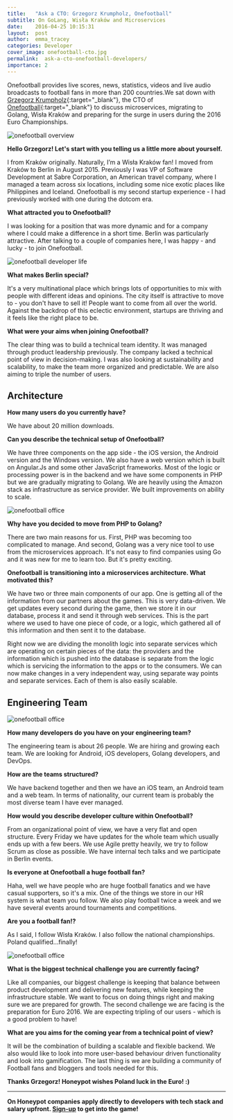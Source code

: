 ```yaml
---
title:   "Ask a CTO: Grzegorz Krumpholz, Onefootball"
subtitle: On GoLang, Wisła Kraków and Microservices
date:    2016-04-25 10:15:31
layout:  post
author:  emma_tracey
categories: Developer
cover_image: onefootball-cto.jpg
permalink:  ask-a-cto-onefootball-developers/
importance: 2
---
```


Onefootball provides live scores, news, statistics, videos and live audio broadcasts to football fans in more than 200 countries.We sat down with [Grzegorz Krumpholz][1]{:target="_blank"}, the CTO of [Onefootball][2]{:target="_blank"} to discuss microservices, migrating to Golang, Wisła Kraków and preparing for the surge in users during the 2016 Euro Championships.

<!--more--> 


![onefootball overview](/assets/images/box.png) 

**Hello Grzegorz! Let's start with you telling us a little more about yourself.** 

I from Kraków originally. Naturally, I’m a Wisła Kraków fan! I moved from Kraków to Berlin in August 2015. Previously I was VP of Software Development at Sabre Corporation, an American travel company, where I managed a team across six locations, including some nice exotic places like Philippines and Iceland. Onefootball is my second startup experience - I had previously worked with one during the dotcom era. 

**What attracted you to Onefootball?**

I was looking for a position that was more dynamic and for a company where I could make a difference in a short time. Berlin was particularly attractive. After talking to a couple of companies here, I was happy - and lucky - to join Onefootball. 

![onefootball developer life](/assets/images/onefootball-office.jpg) 

**What makes Berlin special?**

It's a very multinational place which brings lots of opportunities to mix with people with different ideas and opinions. The city itself is attractive to move to - you don't have to sell it! People want to come from all over the world. Against the backdrop of this eclectic environment, startups are thriving and it feels like the right place to be. 

**What were your aims when joining Onefootball?**

The clear thing was to build a technical team identity. It was managed through product leadership previously. The company lacked a technical point of view in decision-making. I was also looking at sustainability and scalability, to make the team more organized and predictable. We are also aiming to triple the number of users. 

## Architecture

**How many users do you currently have?**

We have about 20 million downloads.

**Can you describe the technical setup of Onefootball?**

We have three components on the app side - the iOS version, the Android version and the Windows version. We also have a web version which is built on Angular.Js and some other JavaScript frameworks. Most of the logic or processing power is in the backend and we have some components in PHP but we are gradually migrating to Golang. We are heavily using the Amazon stack as infrastructure as service provider. We built improvements on ability to scale.

![onefootball office](/assets/images/onefootballoffice2.jpg)


**Why have you decided to move from PHP to Golang?** 

There are two main reasons for us. First, PHP was becoming too complicated to manage. And second, Golang was a very nice tool to use from the microservices approach. It's not easy to find companies using Go and it was new for me to learn too. But it's pretty exciting. 

**Onefootball is transitioning into a microservices architecture. What motivated this?** 

We have two or three main components of our app. One is getting all of the information from our partners about the games. This is very data-driven. We get updates every second during the game, then we store it in our database, process it and send it through web services. This is the part where we used to have one piece of code, or a logic, which gathered all of this information and then sent it to the database. 

Right now we are dividing the monolith logic into separate services which are operating on certain pieces of the data: the providers and the information which is pushed into the database is separate from the logic which is servicing the information to the apps or to the consumers. We can now make changes in a very independent way, using separate way points and separate services. Each of them is also easily scalable. 

## Engineering Team

![onefootball office](/assets/images/onefootballoffice1.jpg)


**How many developers do you have on your engineering team?**

The engineering team is about 26 people. We are hiring and growing each team. We are looking for Android, iOS developers, Golang developers, and DevOps. 

**How are the teams structured?**

We have backend together and then we have an iOS team, an Android team and a web team. In terms of nationality, our current team is probably the most diverse team I have ever managed. 

**How would you describe developer culture within Onefootball?**

From an organizational point of view, we have a very flat and open structure. Every Friday we have updates for the whole team which usually ends up with a few beers. We use Agile pretty heavily, we try to follow Scrum as close as possible. We have internal tech talks and we participate in Berlin events. 

**Is everyone at Onefootball a huge football fan?**

Haha, well we have people who are huge football fanatics and we have casual supporters, so it's a mix. One of the things we store in our HR system is what team you follow. We also play football twice a week and we have several events around tournaments and competitions. 

**Are you a football fan!?**

As I said, I follow Wisła Kraków. I also follow the national championships. Poland qualified...finally! 

![onefootball office](/assets/images/onefootballoffice3.jpg)



**What is the biggest technical challenge you are currently facing?**

Like all companies, our biggest challenge is keeping that balance between product development and delivering new features, while keeping the infrastructure stable. We want to focus on doing things right and making sure we are prepared for growth. The second challenge we are facing is the preparation for Euro 2016. We are expecting tripling of our users - which is a good problem to have!

**What are you aims for the coming year from a technical point of view?** 

It will be the combination of building a scalable and flexible backend. We also would like to look into more user-based behaviour driven functionality and look into gamification. The last thing is we are building a community of Football fans and bloggers and tools needed for this.

**Thanks Grzegorz! Honeypot wishes Poland luck in the Euro! :)**

* * *

**On Honeypot companies apply directly to developers with tech stack and salary upfront. [Sign-up][3] to get into the game!** 

[1]:https://www.linkedin.com/in/krumpholz 
[2]: https://www.onefootball.com
[3]: https://www.honeypot.io/pages/how_does_it_work?utm_source=onef
 